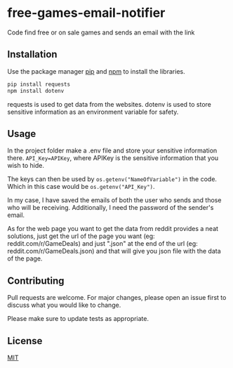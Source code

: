 # free-games-email-notifier
Code find free or on sale games and sends an email with the link

## Installation

Use the package manager [pip](https://pip.pypa.io/en/stable/) and [npm](https://www.npmjs.com/) to install the libraries.

```bash
pip install requests
npm install dotenv
```
requests is used to get data from the websites.
dotenv is used to store sensitive information as an environment variable for safety.

## Usage
In the project folder make a .env file and store your sensitive information there. 
```API_Key=APIKey```, where APIKey is the sensitive information that you wish to hide.

The keys can then be used by ```os.getenv("NameOfVariable")``` in the code. Which in this case would be ```os.getenv("API_Key")```.

In my case, I have saved the emails of both the user who sends and those who will be receiving. Additionally, I need the password of the sender's email.

As for the web page you want to get the data from reddit provides a neat solutions, just get the url of the page you want (eg: reddit.com/r/GameDeals) and just ".json" at the end of the url (eg: reddit.com/r/GameDeals.json) and that will give you json file with the data of the page.


## Contributing
Pull requests are welcome. For major changes, please open an issue first to discuss what you would like to change.

Please make sure to update tests as appropriate.

## License
[MIT](https://choosealicense.com/licenses/mit/)
